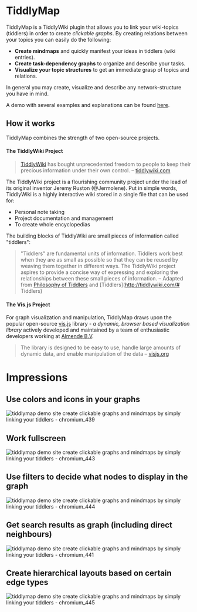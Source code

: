 # TiddlyMap

TiddlyMap is a TiddlyWiki plugin that allows you to link your wiki-topics (tiddlers) in order to create *clickable graphs*. By creating relations between your topics you can easily do the following:

* **Create mindmaps** and quickly manifest your ideas in tiddlers (wiki entries).
* **Create task-dependency graphs** to organize and describe your tasks.
* **Visualize your topic structures** to get an immediate grasp of topics and relations.

In general you may create, visualize and describe any network-structure you have in mind.

A demo with several examples and explanations can be found [here](http://bit.ly/tiddlymap).

## How it works

TiddlyMap combines the strength of two open-source projects.

#### The TiddlyWiki Project

> [TiddlyWiki](http://tiddlywiki.com/) has bought unprecedented freedom to people to keep their precious information under their own control.
> – [tiddlywiki.com]([http://tiddlywiki.com]/#TiddlyWiki)

The TiddlyWiki project is a flourishing community project under the lead of its original inventor Jeremy Ruston (@Jermolene). Put in simple words, TiddlyWiki is a highly interactive wiki stored in a single file that can be used for:

* Personal note taking
* Project documentation and management
* To create whole encyclopedias

The building blocks of TiddlyWiki are small pieces of information called "tiddlers":

> "Tiddlers" are fundamental units of information. Tiddlers work best when they are as small as possible so that they can be reused by weaving them together in different ways. The TiddlyWiki project aspires to provide a concise way of expressing and exploring the relationships between these small pieces of information.
> –  Adapted from [Philosophy of Tiddlers](http://tiddlywiki.com/#Philosophy%20of%20Tiddlers) and [Tiddlers](http://tiddlywiki.com/#
Tiddlers)

#### The Vis.js Project

For graph visualization and manipulation, TiddlyMap draws upon the popular open-source [vis.js](http://visjs.org/) library - *a dynamic, browser based visualization library* actively developed and maintained by a team of enthusiastic developers working at [Almende B.V](|http://almende.com).

> The library is designed to be easy to use, handle large amounts of dynamic data, and enable manipulation of the data
> – [visjs.org](|http://visjs.org/)

# Impressions

## Use colors and icons in your graphs

![tiddlymap demo site create clickable graphs and mindmaps by simply linking your tiddlers - chromium_439](https://cloud.githubusercontent.com/assets/4307137/5756039/85fc17ba-9cab-11e4-914e-e2176af1af15.png)

## Work fullscreen

![tiddlymap demo site create clickable graphs and mindmaps by simply linking your tiddlers - chromium_443](https://cloud.githubusercontent.com/assets/4307137/5755990/09d15308-9cab-11e4-8bf0-d9bd6c5a0c4f.png)

## Use filters to decide what nodes to display in the graph

![tiddlymap demo site create clickable graphs and mindmaps by simply linking your tiddlers - chromium_444](https://cloud.githubusercontent.com/assets/4307137/5756086/317535c2-9cac-11e4-99e6-6f048f512e6b.png)

## Get search results as graph (including direct neighbours)

![tiddlymap demo site create clickable graphs and mindmaps by simply linking your tiddlers - chromium_441](https://cloud.githubusercontent.com/assets/4307137/5756022/60369244-9cab-11e4-880a-41ca63663c89.png)

## Create hierarchical layouts based on certain edge types

![tiddlymap demo site create clickable graphs and mindmaps by simply linking your tiddlers - chromium_445](https://cloud.githubusercontent.com/assets/4307137/5756112/7966e902-9cac-11e4-838c-788393843814.png)